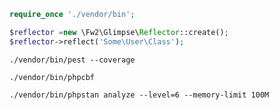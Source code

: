 ```php
require_once './vendor/bin';

$reflector =new \Fw2\Glimpse\Reflector::create();
$reflector->reflect('Some\User\Class');
```

```shell
./vendor/bin/pest --coverage
```

```shell
./vendor/bin/phpcbf
```

```shell
./vendor/bin/phpstan analyze --level=6 --memory-limit 100M
```